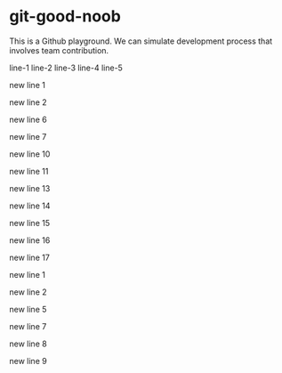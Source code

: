 # git-good-noob

This is a Github playground. We can simulate development process that involves team contribution.


line-1
line-2
line-3
line-4
line-5




new line 1

new line 2

new line 6


new line 7


new line 10


new line 11


new line 13


new line 14


new line 15


new line 16


new line 17


new line 1


new line 2


new line 5


new line 7


new line 8


new line 9

